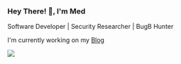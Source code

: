 ### Hey There! 👋, I'm Med

<!--
**medtty/medtty** is a ✨ _special_ ✨ repository because its `README.md` (this file) appears on your GitHub profile.

Here are some ideas to get you started:

- 🔭 I’m currently working on ...
- 🌱 I’m currently learning ...
- 👯 I’m looking to collaborate on ...
- 🤔 I’m looking for help with ...
- 💬 Ask me about ...
- 📫 How to reach me: ...
- 😄 Pronouns: ...
- ⚡ Fun fact: ...
-->

Software Developer | Security Researcher | BugB Hunter

I'm currently working on my [Blog]

![](https://komarev.com/ghpvc/?username=your-github-medtty&style=for-the-badge)

[Blog]: https://medtty.xyz
